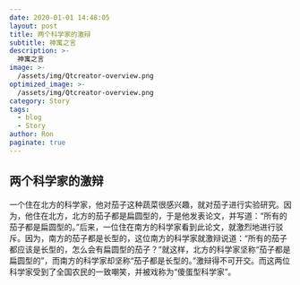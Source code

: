 ```yaml
---
date: 2020-01-01 14:48:05
layout: post
title: 两个科学家的激辩
subtitle: 神寓之言
description: >-
  神寓之言
image: >-
  /assets/img/Qtcreator-overview.png
optimized_image: >-
  /assets/img/Qtcreator-overview.png
category: Story
tags:
  - blog
  - Story
author: Ron
paginate: true
---
```

 ## 两个科学家的激辩

   一个住在北方的科学家，他对茄子这种蔬菜很感兴趣，就对茄子进行实验研究。因为，他住在北方，北方的茄子都是扁圆型的，于是他发表论文，并写道：“所有的茄子都是扁圆型的。”后来，一位住在南方的科学家看到此论文，就激烈地进行驳斥。因为，南方的茄子都是长型的，这位南方的科学家就激辩说道：“所有的茄子都应该是长型的，怎么会有扁圆型的茄子？”就这样，北方的科学家坚称“茄子都是扁圆型的”，而南方的科学家却坚称“茄子都是长型的。”激辩得不可开交。而这两位科学家受到了全国农民的一致嘲笑，并被戏称为“傻蛋型科学家”。



